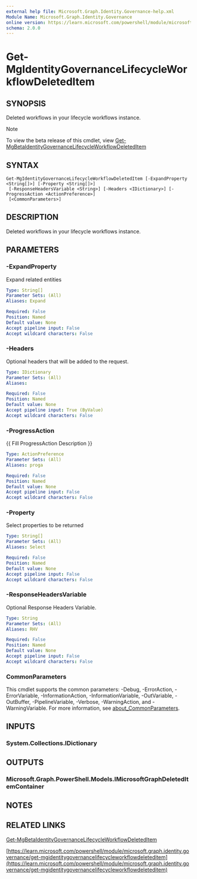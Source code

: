 ```yaml
---
external help file: Microsoft.Graph.Identity.Governance-help.xml
Module Name: Microsoft.Graph.Identity.Governance
online version: https://learn.microsoft.com/powershell/module/microsoft.graph.identity.governance/get-mgidentitygovernancelifecycleworkflowdeleteditem
schema: 2.0.0
---
```


# Get-MgIdentityGovernanceLifecycleWorkflowDeletedItem

## SYNOPSIS
Deleted workflows in your lifecycle workflows instance.

> [!NOTE]
> To view the beta release of this cmdlet, view [Get-MgBetaIdentityGovernanceLifecycleWorkflowDeletedItem](/powershell/module/Microsoft.Graph.Beta.Identity.Governance/Get-MgBetaIdentityGovernanceLifecycleWorkflowDeletedItem?view=graph-powershell-beta)

## SYNTAX

```
Get-MgIdentityGovernanceLifecycleWorkflowDeletedItem [-ExpandProperty <String[]>] [-Property <String[]>]
 [-ResponseHeadersVariable <String>] [-Headers <IDictionary>] [-ProgressAction <ActionPreference>]
 [<CommonParameters>]
```

## DESCRIPTION
Deleted workflows in your lifecycle workflows instance.

## PARAMETERS

### -ExpandProperty
Expand related entities

```yaml
Type: String[]
Parameter Sets: (All)
Aliases: Expand

Required: False
Position: Named
Default value: None
Accept pipeline input: False
Accept wildcard characters: False
```

### -Headers
Optional headers that will be added to the request.

```yaml
Type: IDictionary
Parameter Sets: (All)
Aliases:

Required: False
Position: Named
Default value: None
Accept pipeline input: True (ByValue)
Accept wildcard characters: False
```

### -ProgressAction
{{ Fill ProgressAction Description }}

```yaml
Type: ActionPreference
Parameter Sets: (All)
Aliases: proga

Required: False
Position: Named
Default value: None
Accept pipeline input: False
Accept wildcard characters: False
```

### -Property
Select properties to be returned

```yaml
Type: String[]
Parameter Sets: (All)
Aliases: Select

Required: False
Position: Named
Default value: None
Accept pipeline input: False
Accept wildcard characters: False
```

### -ResponseHeadersVariable
Optional Response Headers Variable.

```yaml
Type: String
Parameter Sets: (All)
Aliases: RHV

Required: False
Position: Named
Default value: None
Accept pipeline input: False
Accept wildcard characters: False
```

### CommonParameters
This cmdlet supports the common parameters: -Debug, -ErrorAction, -ErrorVariable, -InformationAction, -InformationVariable, -OutVariable, -OutBuffer, -PipelineVariable, -Verbose, -WarningAction, and -WarningVariable. For more information, see [about_CommonParameters](http://go.microsoft.com/fwlink/?LinkID=113216).

## INPUTS

### System.Collections.IDictionary
## OUTPUTS

### Microsoft.Graph.PowerShell.Models.IMicrosoftGraphDeletedItemContainer
## NOTES

## RELATED LINKS
[Get-MgBetaIdentityGovernanceLifecycleWorkflowDeletedItem](/powershell/module/Microsoft.Graph.Beta.Identity.Governance/Get-MgBetaIdentityGovernanceLifecycleWorkflowDeletedItem?view=graph-powershell-beta)

[https://learn.microsoft.com/powershell/module/microsoft.graph.identity.governance/get-mgidentitygovernancelifecycleworkflowdeleteditem](https://learn.microsoft.com/powershell/module/microsoft.graph.identity.governance/get-mgidentitygovernancelifecycleworkflowdeleteditem)





